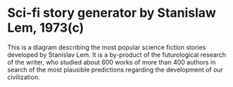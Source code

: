 # Sci-fi story generator by Stanislaw Lem, 1973(c)

This is a diagram describing the most popular science fiction stories developed by Stanislav Lem. It is a by-product of the futurological research of the writer, who studied about 600 works of more than 400 authors in search of the most plausible predictions regarding the development of our civilization.
